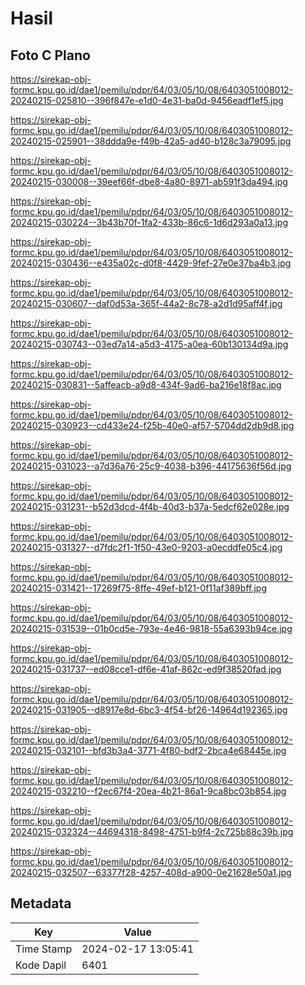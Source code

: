 # Hasil

## Foto C Plano

https://sirekap-obj-formc.kpu.go.id/dae1/pemilu/pdpr/64/03/05/10/08/6403051008012-20240215-025810--396f847e-e1d0-4e31-ba0d-9456eadf1ef5.jpg

https://sirekap-obj-formc.kpu.go.id/dae1/pemilu/pdpr/64/03/05/10/08/6403051008012-20240215-025901--38ddda9e-f49b-42a5-ad40-b128c3a79095.jpg

https://sirekap-obj-formc.kpu.go.id/dae1/pemilu/pdpr/64/03/05/10/08/6403051008012-20240215-030008--39eef66f-dbe8-4a80-8971-ab591f3da494.jpg

https://sirekap-obj-formc.kpu.go.id/dae1/pemilu/pdpr/64/03/05/10/08/6403051008012-20240215-030224--3b43b70f-1fa2-433b-86c6-1d6d293a0a13.jpg

https://sirekap-obj-formc.kpu.go.id/dae1/pemilu/pdpr/64/03/05/10/08/6403051008012-20240215-030436--e435a02c-d0f8-4429-9fef-27e0e37ba4b3.jpg

https://sirekap-obj-formc.kpu.go.id/dae1/pemilu/pdpr/64/03/05/10/08/6403051008012-20240215-030607--daf0d53a-365f-44a2-8c78-a2d1d95aff4f.jpg

https://sirekap-obj-formc.kpu.go.id/dae1/pemilu/pdpr/64/03/05/10/08/6403051008012-20240215-030743--03ed7a14-a5d3-4175-a0ea-60b130134d9a.jpg

https://sirekap-obj-formc.kpu.go.id/dae1/pemilu/pdpr/64/03/05/10/08/6403051008012-20240215-030831--5affeacb-a9d8-434f-9ad6-ba216e18f8ac.jpg

https://sirekap-obj-formc.kpu.go.id/dae1/pemilu/pdpr/64/03/05/10/08/6403051008012-20240215-030923--cd433e24-f25b-40e0-af57-5704dd2db9d8.jpg

https://sirekap-obj-formc.kpu.go.id/dae1/pemilu/pdpr/64/03/05/10/08/6403051008012-20240215-031023--a7d36a76-25c9-4038-b396-44175636f56d.jpg

https://sirekap-obj-formc.kpu.go.id/dae1/pemilu/pdpr/64/03/05/10/08/6403051008012-20240215-031231--b52d3dcd-4f4b-40d3-b37a-5edcf62e028e.jpg

https://sirekap-obj-formc.kpu.go.id/dae1/pemilu/pdpr/64/03/05/10/08/6403051008012-20240215-031327--d7fdc2f1-1f50-43e0-9203-a0ecddfe05c4.jpg

https://sirekap-obj-formc.kpu.go.id/dae1/pemilu/pdpr/64/03/05/10/08/6403051008012-20240215-031421--17269f75-8ffe-49ef-b121-0f11af389bff.jpg

https://sirekap-obj-formc.kpu.go.id/dae1/pemilu/pdpr/64/03/05/10/08/6403051008012-20240215-031539--01b0cd5e-793e-4e46-9818-55a6393b94ce.jpg

https://sirekap-obj-formc.kpu.go.id/dae1/pemilu/pdpr/64/03/05/10/08/6403051008012-20240215-031737--ed08cce1-df6e-41af-862c-ed9f38520fad.jpg

https://sirekap-obj-formc.kpu.go.id/dae1/pemilu/pdpr/64/03/05/10/08/6403051008012-20240215-031905--d8917e8d-6bc3-4f54-bf26-14964d192365.jpg

https://sirekap-obj-formc.kpu.go.id/dae1/pemilu/pdpr/64/03/05/10/08/6403051008012-20240215-032101--bfd3b3a4-3771-4f80-bdf2-2bca4e68445e.jpg

https://sirekap-obj-formc.kpu.go.id/dae1/pemilu/pdpr/64/03/05/10/08/6403051008012-20240215-032210--f2ec67f4-20ea-4b21-86a1-9ca8bc03b854.jpg

https://sirekap-obj-formc.kpu.go.id/dae1/pemilu/pdpr/64/03/05/10/08/6403051008012-20240215-032324--44694318-8498-4751-b9f4-2c725b88c39b.jpg

https://sirekap-obj-formc.kpu.go.id/dae1/pemilu/pdpr/64/03/05/10/08/6403051008012-20240215-032507--63377f28-4257-408d-a900-0e21628e50a1.jpg


## Metadata

| Key        | Value               |
| ---------- | ------------------- |
| Time Stamp | 2024-02-17 13:05:41 |
| Kode Dapil | 6401                |



